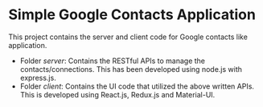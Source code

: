 # Simple Google Contacts Application
This project contains the server and client code for Google contacts like application.

* Folder *server*: Contains the RESTful APIs to manage the contacts/connections. This has been developed using node.js with express.js.
* Folder *client*: Contains the UI code that utilized the above written APIs. This is developed using React.js, Redux.js and Material-UI.
